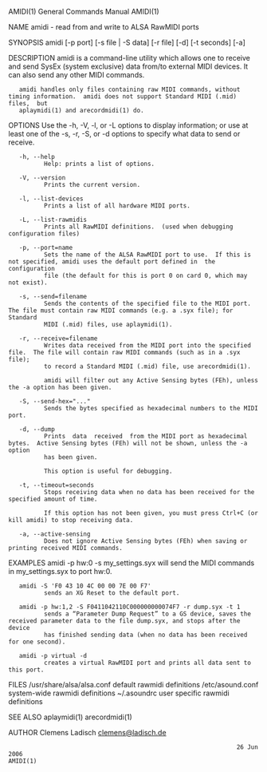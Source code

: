 AMIDI(1)                                                      General Commands Manual                                                     AMIDI(1)

NAME
       amidi - read from and write to ALSA RawMIDI ports

SYNOPSIS
       amidi [-p port] [-s file | -S data] [-r file] [-d] [-t seconds] [-a]

DESCRIPTION
       amidi  is  a command-line utility which allows one to receive and send SysEx (system exclusive) data from/to external MIDI devices.  It can
       also send any other MIDI commands.

       amidi handles only files containing raw MIDI commands, without timing information.  amidi does not support Standard MIDI (.mid) files,  but
       aplaymidi(1) and arecordmidi(1) do.

OPTIONS
       Use the -h, -V, -l, or -L options to display information; or use at least one of the -s, -r, -S, or -d options to specify what data to send
       or receive.

       -h, --help
              Help: prints a list of options.

       -V, --version
              Prints the current version.

       -l, --list-devices
              Prints a list of all hardware MIDI ports.

       -L, --list-rawmidis
              Prints all RawMIDI definitions.  (used when debugging configuration files)

       -p, --port=name
              Sets the name of the ALSA RawMIDI port to use.  If this is not specified, amidi uses the default port defined in  the  configuration
              file (the default for this is port 0 on card 0, which may not exist).

       -s, --send=filename
              Sends the contents of the specified file to the MIDI port.  The file must contain raw MIDI commands (e.g. a .syx file); for Standard
              MIDI (.mid) files, use aplaymidi(1).

       -r, --receive=filename
              Writes data received from the MIDI port into the specified file.  The file will contain raw MIDI commands (such as in a .syx  file);
              to record a Standard MIDI (.mid) file, use arecordmidi(1).

              amidi will filter out any Active Sensing bytes (FEh), unless the -a option has been given.

       -S, --send-hex="..."
              Sends the bytes specified as hexadecimal numbers to the MIDI port.

       -d, --dump
              Prints  data  received  from the MIDI port as hexadecimal bytes.  Active Sensing bytes (FEh) will not be shown, unless the -a option
              has been given.

              This option is useful for debugging.

       -t, --timeout=seconds
              Stops receiving data when no data has been received for the specified amount of time.

              If this option has not been given, you must press Ctrl+C (or kill amidi) to stop receiving data.

       -a, --active-sensing
              Does not ignore Active Sensing bytes (FEh) when saving or printing received MIDI commands.

EXAMPLES
       amidi -p hw:0 -s my_settings.syx
              will send the MIDI commands in my_settings.syx to port hw:0.

       amidi -S 'F0 43 10 4C 00 00 7E 00 F7'
              sends an XG Reset to the default port.

       amidi -p hw:1,2 -S F0411042110C000000000074F7 -r dump.syx -t 1
              sends a “Parameter Dump Request” to a GS device, saves the received parameter data to the file dump.syx, and stops after the  device
              has finished sending data (when no data has been received for one second).

       amidi -p virtual -d
              creates a virtual RawMIDI port and prints all data sent to this port.

FILES
       /usr/share/alsa/alsa.conf default rawmidi definitions
       /etc/asound.conf system-wide rawmidi definitions
       ~/.asoundrc user specific rawmidi definitions

SEE ALSO
       aplaymidi(1)
       arecordmidi(1)

AUTHOR
       Clemens Ladisch <clemens@ladisch.de>

                                                                    26 Jun 2006                                                           AMIDI(1)
